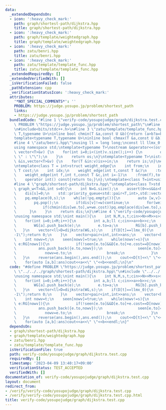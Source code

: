 ```yaml
---
data:
  _extendedDependsOn:
  - icon: ':heavy_check_mark:'
    path: graph/shortest-path/dijkstra.hpp
    title: graph/shortest-path/dijkstra.hpp
  - icon: ':heavy_check_mark:'
    path: graph/template/weightedgraph.hpp
    title: graph/template/weightedgraph.hpp
  - icon: ':heavy_check_mark:'
    path: zatu/benri.hpp
    title: zatu/benri.hpp
  - icon: ':heavy_check_mark:'
    path: zatu/template/template_func.hpp
    title: zatu/template/template_func.hpp
  _extendedRequiredBy: []
  _extendedVerifiedWith: []
  _isVerificationFailed: false
  _pathExtension: cpp
  _verificationStatusIcon: ':heavy_check_mark:'
  attributes:
    '*NOT_SPECIAL_COMMENTS*': ''
    PROBLEM: https://judge.yosupo.jp/problem/shortest_path
    links:
    - https://judge.yosupo.jp/problem/shortest_path
  bundledCode: "#line 1 \"verify-code/yosupojudge/graph/dijkstra.test.cpp\"\n#define\
    \ PROBLEM \"https://judge.yosupo.jp/problem/shortest_path\"\n#line 2 \"zatu/benri.hpp\"\
    \n#include<bits/stdc++.h>\n#line 3 \"zatu/template/template_func.hpp\"\ntemplate<typename\
    \ T,typename U>\ninline bool chmin(T &a,const U &b){return (a>b?a=b,true:false);}\n\
    template<typename T,typename U>\ninline bool chmax(T &a,const U &b){return (a<b?a=b,true:false);}\n\
    #line 4 \"zatu/benri.hpp\"\nusing ll = long long;\nconst ll llmx_0 = 1152921504606846976;\n\
    using namespace std;\ntemplate<typename T>\nostream &operator<<(ostream &os,const\
    \ vector<T>&v) {\n    for(int i=0;i<(int)v.size();i++) {\n        os<<v[i]<<(i!=(int)v.size()-1?\"\
    \ \" : \"\");\n    }\n    return os;\n}\ntemplate<typename T>\nistream &operator>>(istream\
    \ &is,vector<T>&v) {\n    for(T &in:v)is>>in;\n    return is;\n}\n#line 3 \"graph/template/weightedgraph.hpp\"\
    \ntemplate<class T = int>struct weight_edge{\n    int from;\n    int to;\n   \
    \ T cost;\n    int idx;\n    weight_edge(int t,const T &c)\n    :to(t),cost(c){}\n\
    \    weight_edge(int f,int t,const T &c,int i=-1)\n    :from(f),to(t),cost(c),idx(i){}\n\
    \    operator int() const{return to;}\n};\ntemplate<class T=int>using graph_w=std::vector<std::vector<weight_edge<T>>>;\n\
    #line 4 \"graph/shortest-path/dijkstra.hpp\"\ntemplate<class T>std::vector<T>dijkstra(const\
    \ graph_w<T>&G,int s=0){\n    int N=G.size();\n    assert(0<=s&&s<N);\n    std::vector<T>dis(N,llmx_0);\n\
    \    dis[s]=0;\n    std::priority_queue<std::pair<T,int>,std::vector<std::pair<T,int>>,std::greater<std::pair<T,int>>>pq;\n\
    \    pq.emplace(0,s);\n    while(!pq.empty()){\n        auto [w,v]=pq.top();\n\
    \        pq.pop();\n        if(dis[v]!=w)continue;\n        for(weight_edge we:G[v]){\n\
    \            if(chmin(dis[we.to],w+we.cost))pq.emplace(dis[we.to],we.to);\n  \
    \      }\n    }\n    return dis;\n}\n#line 4 \"verify-code/yosupojudge/graph/dijkstra.test.cpp\"\
    \nusing namespace std;\nint main(){\n    int N,M,s,t;cin>>N>>M>>s>>t;\n    graph_w<ll>WG(N),RG(N);\n\
    \    for(int i=0;i<M;i++){\n        int a,b;ll c;cin>>a>>b>>c;\n        weight_edge<ll>e(b,c);\n\
    \        WG[a].push_back(e);\n        e.to=a;\n        RG[b].push_back(e);\n \
    \   }\n    vector<ll>D=dijkstra(WG,s);\n    if(D[t]==llmx_0){\n        puts(\"\
    -1\");return 0;\n    }\n    vector<pair<int,int>>ans;\n    vector<bool>seen(N,false);\n\
    \    int nowv=t;\n    seen[nowv]=true;\n    while(nowv!=s){\n        for(auto\
    \ e:RG[nowv]){\n            if(!seen[e.to]&&D[e.to]+e.cost==D[nowv]){\n      \
    \          ans.push_back({e.to,nowv});\n                seen[e.to]=true;\n   \
    \             nowv=e.to;\n                break;\n            }\n        }\n \
    \   }\n    reverse(ans.begin(),ans.end());\n    cout<<D[t]<<\" \"<<ans.size()<<endl;\n\
    \    for(auto [a,b]:ans)cout<<a<<\" \"<<b<<endl;\n}\n"
  code: "#define PROBLEM \"https://judge.yosupo.jp/problem/shortest_path\"\n#include\
    \ \"../../../graph/shortest-path/dijkstra.hpp\"\n#include \"../../../zatu/benri.hpp\"\
    \nusing namespace std;\nint main(){\n    int N,M,s,t;cin>>N>>M>>s>>t;\n    graph_w<ll>WG(N),RG(N);\n\
    \    for(int i=0;i<M;i++){\n        int a,b;ll c;cin>>a>>b>>c;\n        weight_edge<ll>e(b,c);\n\
    \        WG[a].push_back(e);\n        e.to=a;\n        RG[b].push_back(e);\n \
    \   }\n    vector<ll>D=dijkstra(WG,s);\n    if(D[t]==llmx_0){\n        puts(\"\
    -1\");return 0;\n    }\n    vector<pair<int,int>>ans;\n    vector<bool>seen(N,false);\n\
    \    int nowv=t;\n    seen[nowv]=true;\n    while(nowv!=s){\n        for(auto\
    \ e:RG[nowv]){\n            if(!seen[e.to]&&D[e.to]+e.cost==D[nowv]){\n      \
    \          ans.push_back({e.to,nowv});\n                seen[e.to]=true;\n   \
    \             nowv=e.to;\n                break;\n            }\n        }\n \
    \   }\n    reverse(ans.begin(),ans.end());\n    cout<<D[t]<<\" \"<<ans.size()<<endl;\n\
    \    for(auto [a,b]:ans)cout<<a<<\" \"<<b<<endl;\n}"
  dependsOn:
  - graph/shortest-path/dijkstra.hpp
  - graph/template/weightedgraph.hpp
  - zatu/benri.hpp
  - zatu/template/template_func.hpp
  isVerificationFile: true
  path: verify-code/yosupojudge/graph/dijkstra.test.cpp
  requiredBy: []
  timestamp: '2023-04-09 13:40:17+09:00'
  verificationStatus: TEST_ACCEPTED
  verifiedWith: []
documentation_of: verify-code/yosupojudge/graph/dijkstra.test.cpp
layout: document
redirect_from:
- /verify/verify-code/yosupojudge/graph/dijkstra.test.cpp
- /verify/verify-code/yosupojudge/graph/dijkstra.test.cpp.html
title: verify-code/yosupojudge/graph/dijkstra.test.cpp
---
```


